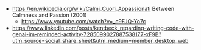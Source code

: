 - https://en.wikipedia.org/wiki/Calmi_Cuori_Appassionati Between Calmness and Passion (2001)
	- https://www.youtube.com/watch?v=_c9FJQ-Yo7c
- https://www.linkedin.com/posts/kentbeck_regarding-writing-code-with-genai-im-reminded-activity-7285099027887538177-xF9B?utm_source=social_share_sheet&utm_medium=member_desktop_web